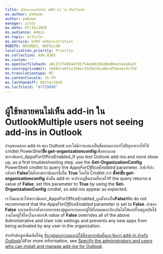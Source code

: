```yaml
---
title: ผู้ใช้หลายคนไม่เห็น add-in ใน Outlook
ms.author: pebaum
author: pebaum
manager: scotv
ms.date: 07/16/2020
ms.audience: Admin
ms.topic: article
ms.service: o365-administration
ROBOTS: NOINDEX, NOFOLLOW
localization_priority: Priority
ms.collection: Adm_O365
ms.custom: ''
ms.openlocfilehash: a0c272f40044795754ed8630e88e00ed14ea6ad7
ms.sourcegitcommit: c6692ce0fa1358ec3529e59ca0ecdfdea4cdc759
ms.translationtype: MT
ms.contentlocale: th-TH
ms.lasthandoff: 09/14/2020
ms.locfileid: "47729890"
---
```

# <a name="multiple-users-not-seeing-add-ins-in-outlook"></a><span data-ttu-id="ae2c7-102">ผู้ใช้หลายคนไม่เห็น add-in ใน Outlook</span><span class="sxs-lookup"><span data-stu-id="ae2c7-102">Multiple users not seeing add-ins in Outlook</span></span>

<span data-ttu-id="ae2c7-103">ถ้าคุณทดสอบ add-in ของ Outlook และไม่มีการแสดงเป็นขั้นตอนการแก้ไขปัญหาแรกให้ใช้ cmdlet PowerShell**ชื่อ get-organizationconfig**เพื่อสอบถามพารามิเตอร์_AppsForOfficeEnabled_</span><span class="sxs-lookup"><span data-stu-id="ae2c7-103">If you test Outlook add-ins and none show up, as a first troubleshooting step, use the **Get-OrganizationConfig** PowerShell cmdlet to query the _AppsForOfficeEnabled_ parameter.</span></span> <span data-ttu-id="ae2c7-104">ถ้าคิวรีส่งกลับค่า **False**ให้ตั้งค่าพารามิเตอร์นี้เป็น **True** โดยใช้ Cmdlet การ **ตั้งค่าชื่อ get-organizationconfig** ดังนั้น add-in จะปรากฏขึ้นตามที่คาดไว้</span><span class="sxs-lookup"><span data-stu-id="ae2c7-104">If the query returns a value of **False**, set this parameter to **True** by using the **Set-OrganizationConfig** cmdlet, so add-ins appear as expected.</span></span>

<span data-ttu-id="ae2c7-105">เราไม่แนะนำให้พารามิเตอร์_AppsForOfficeEnabled_ถูกตั้งค่าเป็น**False**</span><span class="sxs-lookup"><span data-stu-id="ae2c7-105">We do not recommend that the _AppsForOfficeEnabled_ parameter is set to **False**.</span></span> <span data-ttu-id="ae2c7-106">ค่าของ **False** จะแทนที่การตั้งค่าบทบาทของผู้ดูแลระบบและผู้ใช้ทั้งหมดและป้องกันไม่ให้แอปใหม่ถูกเปิดใช้งานโดยผู้ใช้ใดๆในองค์กร</span><span class="sxs-lookup"><span data-stu-id="ae2c7-106">A value of **False** overrides all of the above Administrative and User role settings and prevents any new apps from being activated by any user in the organization.</span></span>

<span data-ttu-id="ae2c7-107">สำหรับข้อมูลเพิ่มเติมให้ดู [ที่ระบุผู้ดูแลระบบและผู้ใช้ที่สามารถติดตั้งและจัดการ add-in สำหรับ Outlook](https://docs.microsoft.com/exchange/clients-and-mobile-in-exchange-online/add-ins-for-outlook/specify-who-can-install-and-manage-add-ins#user-roles)ได้</span><span class="sxs-lookup"><span data-stu-id="ae2c7-107">For more information, see [Specify the administrators and users who can install and manage add-ins for Outlook](https://docs.microsoft.com/exchange/clients-and-mobile-in-exchange-online/add-ins-for-outlook/specify-who-can-install-and-manage-add-ins#user-roles).</span></span>
